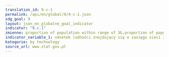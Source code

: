 ```yaml
---
translation_id: 9-c-1
permalink: /api/en/global/9/9-c-1.json
sdg_goal: 9
layout: json_en_globalne_goal_indicator
indicator: "9.c.1"
zmienne: proportion of population within range of 3G,proportion of population within range of 4G/LTE
indicator_variable_1: odsetek ludności znajdujący się w zasięgu sieci 3G,odsetek ludności znajdujący się w zasięgu sieci 4G/LTE;
kategorie: by technology
source_url: www.stat.gov.pl
---
```


